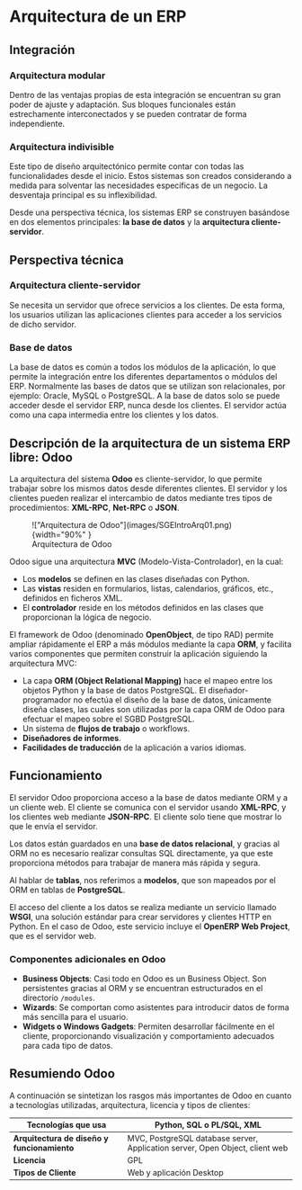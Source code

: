 # Arquitectura de un ERP

## Integración

### Arquitectura modular
Dentro de las ventajas propias de esta integración se encuentran su gran poder de ajuste y adaptación. Sus bloques funcionales están estrechamente interconectados y se pueden contratar de forma independiente.

### Arquitectura indivisible
Este tipo de diseño arquitectónico permite contar con todas las funcionalidades desde el inicio. Estos sistemas son creados considerando a medida para solventar las necesidades específicas de un negocio. La desventaja principal es su inflexibilidad.

Desde una perspectiva técnica, los sistemas ERP se construyen basándose en dos elementos principales: **la base de datos** y la **arquitectura cliente-servidor**.

## Perspectiva técnica

### Arquitectura cliente-servidor
Se necesita un servidor que ofrece servicios a los clientes. De esta forma, los usuarios utilizan las aplicaciones clientes para acceder a los servicios de dicho servidor.

### Base de datos
La base de datos es común a todos los módulos de la aplicación, lo que permite la integración entre los diferentes departamentos o módulos del ERP. Normalmente las bases de datos que se utilizan son relacionales, por ejemplo: Oracle, MySQL o PostgreSQL. A la base de datos solo se puede acceder desde el servidor ERP, nunca desde los clientes. El servidor actúa como una capa intermedia entre los clientes y los datos.

## Descripción de la arquitectura de un sistema ERP libre: Odoo

La arquitectura del sistema **Odoo** es cliente-servidor, lo que permite trabajar sobre los mismos datos desde diferentes clientes. El servidor y los clientes pueden realizar el intercambio de datos mediante tres tipos de procedimientos: **XML-RPC**, **Net-RPC** o **JSON**.

<figure markdown="span">
    !["Arquitectura de Odoo"](images/SGEIntroArq01.png){width="90%" }
    <figcaption>Arquitectura de Odoo</figcaption>
</figure>


Odoo sigue una arquitectura **MVC** (Modelo-Vista-Controlador), en la cual:

- Los **modelos** se definen en las clases diseñadas con Python.
- Las **vistas** residen en formularios, listas, calendarios, gráficos, etc., definidos en ficheros XML.
- El **controlador** reside en los métodos definidos en las clases que proporcionan la lógica de negocio.

El framework de Odoo (denominado **OpenObject**, de tipo RAD) permite ampliar rápidamente el ERP a más módulos mediante la capa **ORM**, y facilita varios componentes que permiten construir la aplicación siguiendo la arquitectura MVC:

- La capa **ORM (Object Relational Mapping)** hace el mapeo entre los objetos Python y la base de datos PostgreSQL. El diseñador-programador no efectúa el diseño de la base de datos, únicamente diseña clases, las cuales son utilizadas por la capa ORM de Odoo para efectuar el mapeo sobre el SGBD PostgreSQL.
- Un sistema de **flujos de trabajo** o workflows.
- **Diseñadores de informes**.
- **Facilidades de traducción** de la aplicación a varios idiomas.

## Funcionamiento

El servidor Odoo proporciona acceso a la base de datos mediante ORM y a un cliente web. El cliente se comunica con el servidor usando **XML-RPC**, y los clientes web mediante **JSON-RPC**. El cliente solo tiene que mostrar lo que le envía el servidor.

Los datos están guardados en una **base de datos relacional**, y gracias al ORM no es necesario realizar consultas SQL directamente, ya que este proporciona métodos para trabajar de manera más rápida y segura.

Al hablar de **tablas**, nos referimos a **modelos**, que son mapeados por el ORM en tablas de **PostgreSQL**.

El acceso del cliente a los datos se realiza mediante un servicio llamado **WSGI**, una solución estándar para crear servidores y clientes HTTP en Python. En el caso de Odoo, este servicio incluye el **OpenERP Web Project**, que es el servidor web.

### Componentes adicionales en Odoo

- **Business Objects**: Casi todo en Odoo es un Business Object. Son persistentes gracias al ORM y se encuentran estructurados en el directorio `/modules`.
- **Wizards**: Se comportan como asistentes para introducir datos de forma más sencilla para el usuario.
- **Widgets o Windows Gadgets**: Permiten desarrollar fácilmente en el cliente, proporcionando visualización y comportamiento adecuados para cada tipo de datos.

## Resumiendo Odoo

A continuación se sintetizan los rasgos más importantes de Odoo en cuanto a tecnologías utilizadas, arquitectura, licencia y tipos de clientes:

| **Tecnologías que usa** | Python, SQL o PL/SQL, XML |
|--------------------------|----------------------------|
| **Arquitectura de diseño y funcionamiento** | MVC, PostgreSQL database server, Application server, Open Object, client web |
| **Licencia** | GPL |
| **Tipos de Cliente** | Web y aplicación Desktop |
